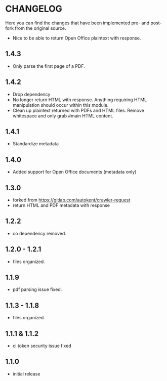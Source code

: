 # CHANGELOG
Here you can find the changes that have been implemented pre- and post- fork from the original source.
* Nice to be able to return Open Office plaintext with response.

## 1.4.3
* Only parse the first page of a PDF.

## 1.4.2
* Drop dependency
* No longer return HTML with response. Anything requiring HTML manipulation should occur within this module.
* Clean up plaintext returned with PDFs and HTML files. Remove whitespace and only grab #main HTML content.

## 1.4.1
* Standardize metadata

## 1.4.0
* Added support for Open Office documents (metadata only)

## 1.3.0
* forked from https://gitlab.com/autokent/crawler-request
* return HTML and PDF metadata with response

## 1.2.2
* co dependency removed.

## 1.2.0 - 1.2.1
* files organized.

## 1.1.9
* pdf parsing issue fixed.

## 1.1.3 - 1.1.8
* files organized.

## 1.1.1 & 1.1.2
* ci token security issue fixed

## 1.1.0
* initial release